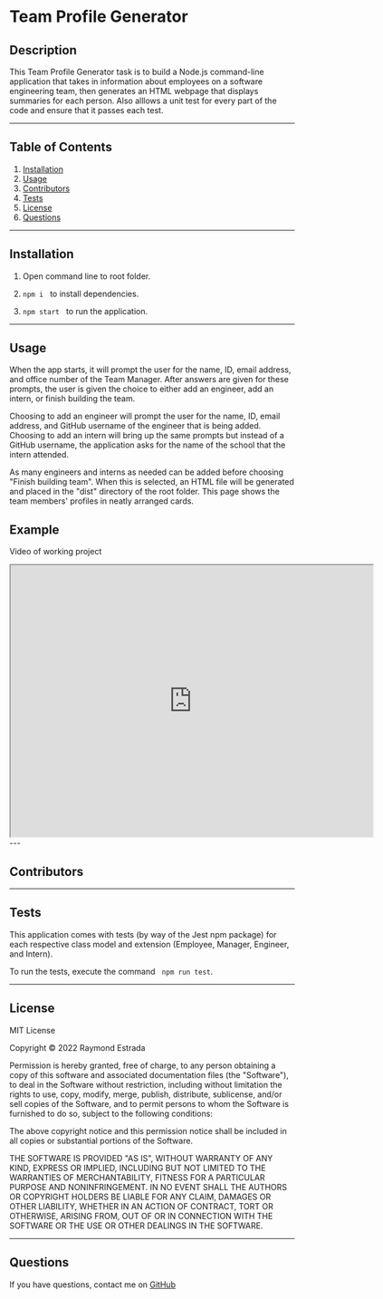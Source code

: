# Team Profile Generator

## Description

This Team Profile Generator task is to build a Node.js command-line application that takes in information about employees on a software engineering team, then generates an HTML webpage that displays summaries for each person. Also alllows a unit test for every part of the code and ensure that it passes each test.


---

## Table of Contents

1. [Installation](#installation)
2. [Usage](#usage)
3. [Contributors](#contributors)
4. [Tests](#tests)
5. [License](#license)
6. [Questions](#questions)

---

## Installation

1. Open command line to root folder.

2. `npm i` &nbsp; to install dependencies.

3. `npm start` &nbsp; to run the application.


---

## Usage

When the app starts, it will prompt the user for the name, ID, email address, and office number of the Team Manager. After answers are given for these prompts, the user is given the choice to either add an engineer, add an intern, or finish building the team.

Choosing to add an engineer will prompt the user for the name, ID, email address, and GitHub username of the engineer that is being added. Choosing to add an intern will bring up the same prompts but instead of a GitHub username, the application asks for the name of the school that the intern attended.

As many engineers and interns as needed can be added before choosing "Finish building team". When this is selected, an HTML file will be generated and placed in the "dist" directory of the root folder. This page shows the team members' profiles in neatly arranged cards.


## Example
 Video of working project
<iframe src="https://drive.google.com/file/d/1AY8Vadr6ModTXJ2kk_BfwF6pRHQqzJp5/preview" width="640" height="480"></iframe>
---

## Contributors


---

## Tests

This application comes with tests (by way of the Jest npm package) for each respective class model and extension (Employee, Manager, Engineer, and Intern).

To run the tests, execute the command &nbsp; `npm run test`.


---

## License

MIT License

Copyright &copy; 2022 Raymond Estrada

Permission is hereby granted, free of charge, to any person obtaining a copy
of this software and associated documentation files (the "Software"), to deal
in the Software without restriction, including without limitation the rights
to use, copy, modify, merge, publish, distribute, sublicense, and/or sell
copies of the Software, and to permit persons to whom the Software is
furnished to do so, subject to the following conditions:

The above copyright notice and this permission notice shall be included in all
copies or substantial portions of the Software.

THE SOFTWARE IS PROVIDED "AS IS", WITHOUT WARRANTY OF ANY KIND, EXPRESS OR
IMPLIED, INCLUDING BUT NOT LIMITED TO THE WARRANTIES OF MERCHANTABILITY,
FITNESS FOR A PARTICULAR PURPOSE AND NONINFRINGEMENT. IN NO EVENT SHALL THE
AUTHORS OR COPYRIGHT HOLDERS BE LIABLE FOR ANY CLAIM, DAMAGES OR OTHER
LIABILITY, WHETHER IN AN ACTION OF CONTRACT, TORT OR OTHERWISE, ARISING FROM,
OUT OF OR IN CONNECTION WITH THE SOFTWARE OR THE USE OR OTHER DEALINGS IN THE
SOFTWARE.

---

## Questions

If you have questions, contact me on [GitHub](https://github.com/raymondjestrada)
